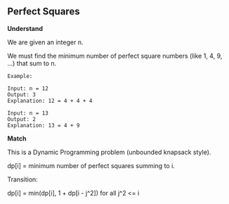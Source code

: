 ## Perfect Squares

**Understand**

We are given an integer n.

We must find the minimum number of perfect square numbers (like 1, 4, 9, …) that sum to n.

```
Example:

Input: n = 12
Output: 3
Explanation: 12 = 4 + 4 + 4

Input: n = 13
Output: 2
Explanation: 13 = 4 + 9
```

**Match**

This is a Dynamic Programming problem (unbounded knapsack style).

dp[i] = minimum number of perfect squares summing to i.

Transition:

dp[i] = min(dp[i], 1 + dp[i - j^2]) for all j^2 <= i
